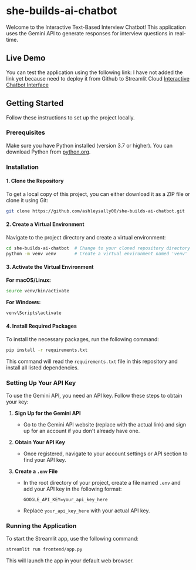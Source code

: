 # she-builds-ai-chatbot

Welcome to the Interactive Text-Based Interview Chatbot! This application uses the Gemini API to generate responses for interview questions in real-time.

## Live Demo

You can test the application using the following link: I have not added the link yet because need to deploy it from Github to Streamlit Cloud
[Interactive Chatbot Interface](http://localhost:8508) 


## Getting Started

Follow these instructions to set up the project locally.

### Prerequisites

Make sure you have Python installed (version 3.7 or higher). You can download Python from [python.org](https://www.python.org/downloads/).

### Installation

#### 1. Clone the Repository

To get a local copy of this project, you can either download it as a ZIP file or clone it using Git:

```bash
git clone https://github.com/ashleysally00/she-builds-ai-chatbot.git
```

#### 2. Create a Virtual Environment

Navigate to the project directory and create a virtual environment:

```bash
cd she-builds-ai-chatbot  # Change to your cloned repository directory
python -m venv venv       # Create a virtual environment named 'venv'
```

#### 3. Activate the Virtual Environment

**For macOS/Linux:**
```bash
source venv/bin/activate
```

**For Windows:**
```bash
venv\Scripts\activate
```

#### 4. Install Required Packages

To install the necessary packages, run the following command:

```bash
pip install -r requirements.txt
```

This command will read the `requirements.txt` file in this repository and install all listed dependencies.

### Setting Up Your API Key

To use the Gemini API, you need an API key. Follow these steps to obtain your key:

1. **Sign Up for the Gemini API**
   * Go to the Gemini API website (replace with the actual link) and sign up for an account if you don't already have one.

2. **Obtain Your API Key**
   * Once registered, navigate to your account settings or API section to find your API key.

3. **Create a `.env` File**
   * In the root directory of your project, create a file named `.env` and add your API key in the following format:
     ```plaintext
     GOOGLE_API_KEY=your_api_key_here
     ```
   * Replace `your_api_key_here` with your actual API key.

### Running the Application

To start the Streamlit app, use the following command:

```bash
streamlit run frontend/app.py
```

This will launch the app in your default web browser.
